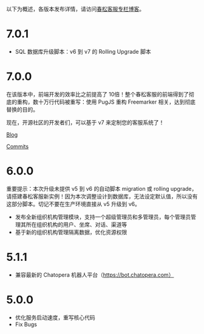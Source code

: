 以下为概述，各版本发布详情，请访问[春松客服专栏博客](https://chatopera.blog.csdn.net/)。

# 7.0.1

- SQL 数据库升级脚本：v6 到 v7 的 Rolling Upgrade 脚本 

# 7.0.0

在该版本中，前端开发的效率比之前提高了 10倍！整个春松客服的前端得到了彻底的重构，数十万行代码被重写：使用 PugJS 重构 Freemarker 相关，达到彻底替换的目的。

现在，开源社区的开发者们，可以基于 v7 来定制您的客服系统了！

[Blog](https://chatopera.blog.csdn.net/article/details/113786505)

[Commits](https://github.com/chatopera/cskefu/issues/406)

# 6.0.0

重要提示：本次升级未提供 v5 到 v6 的自动脚本 migration 或 rolling upgrade，请搭建春松客服新实例！因为本次调整设计到数据库，无法设定默认值，所以没有这部分脚本。切记不要在生产环境直接从 v5 升级到 v6。

- 发布全新组织机构管理模块，支持一个超级管理员和多管理员，每个管理员管理其所在组织机构的用户、坐席、对话、渠道等
- 基于新的组织机构管理隔离数据，优化资源权限

# 5.1.1

- 兼容最新的 Chatopera 机器人平台（https://bot.chatopera.com）

# 5.0.0

- 优化服务启动速度，重写核心代码
- Fix Bugs
